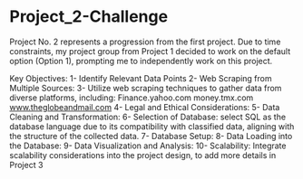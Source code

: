 # Project_2-Challenge

Project No. 2 represents a progression from the first project. Due to time constraints, my project group from Project 1 decided to work on the default option (Option 1), prompting me to independently work on this project.

Key Objectives:
1- Identify Relevant Data Points
2- Web Scraping from Multiple Sources:
3- Utilize web scraping techniques to gather data from diverse platforms, including:
Finance.yahoo.com
money.tmx.com
www.theglobeandmail.com
4- Legal and Ethical Considerations:
5- Data Cleaning and Transformation:
6- Selection of Database:
select SQL as the database language due to its compatibility with classified data, aligning with the structure of the collected data.
7- Database Setup:
8- Data Loading into the Database:
9- Data Visualization and Analysis:
10- Scalability:
Integrate scalability considerations into the project design, to add more details in Project 3